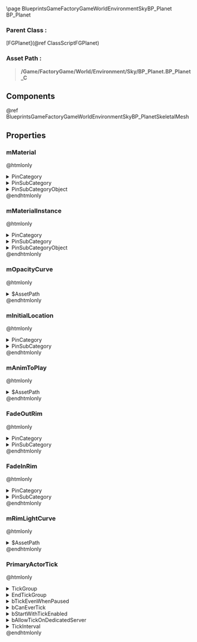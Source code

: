 \page BlueprintsGameFactoryGameWorldEnvironmentSkyBP_Planet BP_Planet
### Parent Class :
[FGPlanet](@ref ClassScriptFGPlanet)
### Asset Path :
<b><blockquote>/Game/FactoryGame/World/Environment/Sky/BP_Planet.BP_Planet_C</blockquote></b>
## Components

@ref BlueprintsGameFactoryGameWorldEnvironmentSkyBP_PlanetSkeletalMesh

## Properties

### mMaterial
@htmlonly
<details>
 <summary>PinCategory</summary>
<blockquote>Object</blockquote>
</details>
<details>
 <summary>PinSubCategory</summary>
<blockquote>Object</blockquote>
</details>
<details>
 <summary>PinSubCategoryObject</summary>
<b><a href="_class_script_material_interface.html"><blockquote>MaterialInterface</blockquote></a></b>
</details>
@endhtmlonly

### mMaterialInstance
@htmlonly
<details>
 <summary>PinCategory</summary>
<blockquote>Object</blockquote>
</details>
<details>
 <summary>PinSubCategory</summary>
<blockquote>Object</blockquote>
</details>
<details>
 <summary>PinSubCategoryObject</summary>
<b><a href="_class_script_material_instance_dynamic.html"><blockquote>MaterialInstanceDynamic</blockquote></a></b>
</details>
@endhtmlonly

### mOpacityCurve
@htmlonly
<details>
 <summary>$AssetPath</summary>
<b><a href="_blueprints_game_factory_game_world_environment_sky_curve__planet_opacity.html"><blockquote>Curve_PlanetOpacity</blockquote></a></b>
</details>
@endhtmlonly

### mInitialLocation
@htmlonly
<details>
 <summary>PinCategory</summary>
<blockquote>float</blockquote>
</details>
<details>
 <summary>PinSubCategory</summary>
<blockquote>float</blockquote>
</details>
@endhtmlonly

### mAnimToPlay
@htmlonly
<details>
 <summary>$AssetPath</summary>
<b><a href="_blueprints_game_factory_game_world_environment_sky_mesh_background_planet_02__skeletal__anim.html"><blockquote>BackgroundPlanet_02_Skeletal_Anim</blockquote></a></b>
</details>
@endhtmlonly

### FadeOutRim
@htmlonly
<details>
 <summary>PinCategory</summary>
<blockquote>bool</blockquote>
</details>
<details>
 <summary>PinSubCategory</summary>
<blockquote>bool</blockquote>
</details>
@endhtmlonly

### FadeInRim
@htmlonly
<details>
 <summary>PinCategory</summary>
<blockquote>bool</blockquote>
</details>
<details>
 <summary>PinSubCategory</summary>
<blockquote>bool</blockquote>
</details>
@endhtmlonly

### mRimLightCurve
@htmlonly
<details>
 <summary>$AssetPath</summary>
<b><a href="_blueprints_game_factory_game_world_environment_sky_curve__rim_light_fade.html"><blockquote>Curve_RimLightFade</blockquote></a></b>
</details>
@endhtmlonly

### PrimaryActorTick
@htmlonly
<details>
 <summary>TickGroup</summary>
<blockquote>0</blockquote>
</details>
<details>
 <summary>EndTickGroup</summary>
<blockquote>0</blockquote>
</details>
<details>
 <summary>bTickEvenWhenPaused</summary>
<blockquote>False</blockquote>
</details>
<details>
 <summary>bCanEverTick</summary>
<blockquote>True</blockquote>
</details>
<details>
 <summary>bStartWithTickEnabled</summary>
<blockquote>True</blockquote>
</details>
<details>
 <summary>bAllowTickOnDedicatedServer</summary>
<blockquote>True</blockquote>
</details>
<details>
 <summary>TickInterval</summary>
<blockquote>0</blockquote>
</details>
@endhtmlonly

